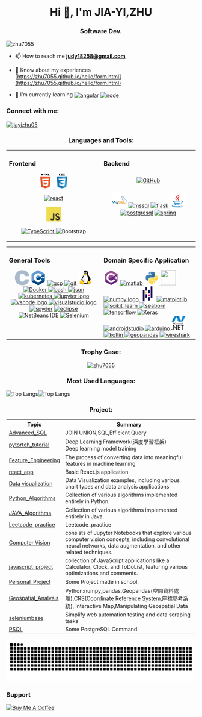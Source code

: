 <h1 align="center">Hi 👋, I'm JIA-YI,ZHU</h1>
<h3 align="center">Software Dev.  </h3>

<p align="left"> <img src="https://komarev.com/ghpvc/?username=zhu7055&label=Profile%20views&color=0e75b6&style=flat" alt="zhu7055" /> </p>



- 📫 How to reach me **judy18258@gmail.com**

- 📄 Know about my experiences [https://zhu7055.github.io/hello/form.html](https://zhu7055.github.io/hello/form.html)
- 🌱 I’m currently learning
  <a href="https://angular.tw/" target="_blank" rel="noreferrer"> 
        <img align="center" src="https://cdn.jsdelivr.net/gh/devicons/devicon@latest/icons/angular/angular-original.svg" alt="angular" width="40" height="40"/></a>
  <a href="https://nodejs.org/zh-tw" target="_blank" rel="noreferrer"> 
        <img align="center" src="https://img.shields.io/badge/Node.js-43853D.svg?logo=node.js&logoColor=white" alt="node"/></a>

  
<h3 align="left">Connect with me:</h3>
<p align="left">
<a href="https://kaggle.com/jiayizhu05" target="blank"><img align="center" src="https://raw.githubusercontent.com/rahuldkjain/github-profile-readme-generator/master/src/images/icons/Social/kaggle.svg" alt="jiayizhu05" height="30" width="40" /></a>
</p>

<h3 align="center">Languages and Tools:</h3>
<table><tr><td valign="top" width="50%">
<h3>Frontend</h3>
<div align="center">
<a href="https://www.w3.org/html/" target="_blank" rel="noreferrer"> 
    <img src="https://raw.githubusercontent.com/devicons/devicon/master/icons/html5/html5-original-wordmark.svg" alt="html5" width="40" height="40"/> 
  </a>
  <a href="https://www.w3schools.com/css/" target="_blank" rel="noreferrer"> 
    <img src="https://raw.githubusercontent.com/devicons/devicon/master/icons/css3/css3-original-wordmark.svg" alt="css3" width="40" height="40"/> 
  
  </a> <a href="https://react.dev/" target="_blank" rel="noreferrer">
    <img src="https://cdn.jsdelivr.net/gh/devicons/devicon@latest/icons/react/react-original.svg" alt="react" width="40" height="40"/>
  
  </a> <a href="https://developer.mozilla.org/en-US/docs/Web/JavaScript" target="_blank" rel="noreferrer"> 
    <img src="https://raw.githubusercontent.com/devicons/devicon/master/icons/javascript/javascript-original.svg" alt="javascript" width="40" height="40"/> 

</a> <a href="https://www.typescriptlang.org/" target="_blank" rel="noreferrer"> 
    <img src="https://cdn.jsdelivr.net/gh/devicons/devicon@latest/icons/typescript/typescript-original.svg" alt="TypeScript" width="40" height="40"/> </a>
    ![Bootstrap](https://img.shields.io/badge/bootstrap-%238511FA.svg?style=for-the-badge&logo=bootstrap&logoColor=white)
   </div>
  </td>
  <td valign="top" width="50%">
<h3>Backend</h3>  
<div align="center">

<a href="https://github.com/" target="_blank"><img style="margin: 10px" src="https://skillicons.dev/icons?i=github" alt="GitHub" height="50" /></a>

<a href="https://www.mysql.com/" target="_blank" rel="noreferrer"> 
    <img src="https://raw.githubusercontent.com/devicons/devicon/master/icons/mysql/mysql-original-wordmark.svg" alt="mysql" width="40" height="40"/>
    </a> <a href="https://www.microsoft.com/en-us/sql-server" target="_blank" rel="noreferrer"> 
    <img src="https://www.svgrepo.com/show/303229/microsoft-sql-server-logo.svg" alt="mssql" width="40" height="40"/> 
</a> <a href="https://flask.palletsprojects.com/" target="_blank" rel="noreferrer"> 
    <img src="https://cdn.jsdelivr.net/gh/devicons/devicon@latest/icons/flask/flask-original-wordmark.svg" alt="flask" width="40" height="40"/>
    </a> <a href="https://www.java.com" target="_blank" rel="noreferrer"> 
    <img src="https://raw.githubusercontent.com/devicons/devicon/master/icons/java/java-original.svg" alt="java" width="40" height="40"/></a>
      <a href="https://www.postgresql.org/" target="_blank" rel="noreferrer"> 
        <img align="center" src="https://img.shields.io/badge/postgres-316192.svg?logo=postgresql&logoColor=white" alt="postgresql"></a>
        <a href="https://spring.io/" target="_blank" rel="noreferrer"> 
        <img align="center" src="https://img.shields.io/badge/Spring-6DB33F.svg?logo=spring&logoColor=white" alt="spring"></a>
</div>
  
  </td></tr>
</table>
<table>
  <tr>
<td valign="top" width="50%">
<h3>General Tools</h3>
<div align="center">
<a href="https://www.cprogramming.com/" target="_blank" rel="noreferrer"> 
    <img src="https://raw.githubusercontent.com/devicons/devicon/master/icons/c/c-original.svg" alt="c" width="40" height="40"/> 
  </a> <a href="https://www.w3schools.com/cpp/" target="_blank" rel="noreferrer"> 
    <img src="https://raw.githubusercontent.com/devicons/devicon/master/icons/cplusplus/cplusplus-original.svg" alt="cplusplus" width="40" height="40"/> 
</a> <a href="https://cloud.google.com" target="_blank" rel="noreferrer"> 
    <img src="https://www.vectorlogo.zone/logos/google_cloud/google_cloud-icon.svg" alt="gcp" width="40" height="40"/>
  </a> <a href="https://git-scm.com/" target="_blank" rel="noreferrer"> 
    <img src="https://www.vectorlogo.zone/logos/git-scm/git-scm-icon.svg" alt="git" width="40" height="40"/>
    </a> <a href="https://www.linux.org/" target="_blank" rel="noreferrer"> 
    <img src="https://raw.githubusercontent.com/devicons/devicon/master/icons/linux/linux-original.svg" alt="linux" width="40" height="40"/> 
  </a> <a href="https://www.docker.com/" target="_blank" rel="noreferrer">
    <img src="https://cdn.jsdelivr.net/gh/devicons/devicon@latest/icons/docker/docker-original-wordmark.svg" alt="Docker"width="40" height="40"/>
  </a>
  <a href="https://www.gnu.org/software/bash/" target="_blank" rel="noreferrer"> 
    <img src="https://www.vectorlogo.zone/logos/gnu_bash/gnu_bash-icon.svg" alt="bash" width="40" height="40"/> 
    </a> <a href="https://www.json.org/json-en.html" target="_blank" rel="noreferrer"> 
    <img src="https://cdn.jsdelivr.net/gh/devicons/devicon@latest/icons/json/json-original.svg" alt="json" width="40" height="40"/>
    </a> <a href="https://kubernetes.io" target="_blank" rel="noreferrer"> 
    <img src="https://www.vectorlogo.zone/logos/kubernetes/kubernetes-icon.svg" alt="kubernetes" width="40" height="40"/> 
    </a> <a href="https://jupyter.org/" target="_blank" rel="noreferrer">
    <img src="https://cdn.jsdelivr.net/gh/devicons/devicon/icons/jupyter/jupyter-original.svg" height="40" width="40" alt="jupyter logo"  />
  </a> <a href="https://code.visualstudio.com/" target="_blank" rel="noreferrer">
    <img src="https://cdn.jsdelivr.net/gh/devicons/devicon/icons/vscode/vscode-original.svg" height="40" width="40" alt="vscode logo"  />
  </a> <a href="https://visualstudio.microsoft.com/zh-hant/downloads/" target="_blank" rel="noreferrer">
    <img src="https://cdn.jsdelivr.net/gh/devicons/devicon@latest/icons/visualstudio/visualstudio-original.svg" height="40" width="40" alt="visualstudio logo"/>
  </a> <a href="https://www.python.org" target="_blank" rel="noreferrer">
  </a> <a href="https://www.spyder-ide.org/" target="_blank" rel="noreferrer">
    <img src="https://cdn.jsdelivr.net/gh/devicons/devicon@latest/icons/spyder/spyder-plain.svg" alt="spyder" width="40" height="40"/></a>
    <a href="https://eclipseide.org/" target="_blank" rel="noreferrer">
      <img src="https://img.shields.io/badge/Eclipse-FE7A16.svg?style=for-the-badge&logo=Eclipse&logoColor=white" alt="eclipse"></a>
    <a href="https://netbeans.apache.org/front/main/index.html" target="_blank" rel="noreferrer">
      <img src="https://img.shields.io/badge/NetBeansIDE-1B6AC6.svg?style=for-the-badge&logo=apache-netbeans-ide&logoColor=white" alt="NetBeans IDE"></a>
    <a href="https://www.selenium.dev/" target="_blank" rel="noreferrer">
    <img src="https://img.shields.io/badge/-selenium-%43B02A?style=for-the-badge&logo=selenium&logoColor=white" alt="Selenium"></a>
</div>
    
</td><td valign="top" width="50%">
<h3>Domain Specific Application</h3>
<a href="https://www.w3schools.com/cs/" target="_blank" rel="noreferrer"> 
    <img src="https://raw.githubusercontent.com/devicons/devicon/master/icons/csharp/csharp-original.svg" alt="csharp" width="40" height="40"/> 
</a> <a href="https://www.mathworks.com/" target="_blank" rel="noreferrer"> 
    <img src="https://upload.wikimedia.org/wikipedia/commons/2/21/Matlab_Logo.png" alt="matlab" width="40" height="40"/>
   </a>
   <a href="https://www.python.org/downloads/" target="_blank" rel="noreferrer">  
    <img src="https://raw.githubusercontent.com/devicons/devicon/master/icons/python/python-original.svg" alt="python" width="40" height="40"/>
    </a>
    <a href="https://pytorch.org/" target="_blank" rel="noreferrer">
  <img src="https://cdn.jsdelivr.net/gh/devicons/devicon@latest/icons/pytorch/pytorch-original.svg" width="40" height="40"/></a>
  
  <a href="https://numpy.org/" target="_blank" rel="noreferrer"> 
    <img src="https://cdn.jsdelivr.net/gh/devicons/devicon/icons/numpy/numpy-original.svg" height="40" width="40" alt="numpy logo"/>
    </a>
    <a href="https://pandas.pydata.org/" target="_blank" rel="noreferrer"> 
      <img src="https://raw.githubusercontent.com/devicons/devicon/2ae2a900d2f041da66e950e4d48052658d850630/icons/pandas/pandas-original.svg" alt="pandas" width="40" height="40"/></a>
      <a href="https://matplotlib.org/" target="_blank" rel="noreferrer">
    <img src="https://cdn.jsdelivr.net/gh/devicons/devicon@latest/icons/matplotlib/matplotlib-original.svg" alt="matplotlib" width="40" height="40"/>
  </a>
  <a href="https://scikit-learn.org/" target="_blank" rel="noreferrer">
    <img src="https://upload.wikimedia.org/wikipedia/commons/0/05/Scikit_learn_logo_small.svg" alt="scikit_learn" width="40" height="40"/> 
  </a> <a href="https://seaborn.pydata.org/" target="_blank" rel="noreferrer">
    <img src="https://seaborn.pydata.org/_images/logo-mark-lightbg.svg" alt="seaborn" width="40" height="40"/> 
  </a>
  <a href="https://www.tensorflow.org" target="_blank" rel="noreferrer"> 
    <img src="https://www.vectorlogo.zone/logos/tensorflow/tensorflow-icon.svg" alt="tensorflow" width="40" height="40"/> 
</a>
    <a href="https://keras.io/" target="_blank" rel="noreferrer">
    <img src="https://cdn.jsdelivr.net/gh/devicons/devicon@latest/icons/keras/keras-original.svg" alt="Keras"width="40" height="40"/>
  </a>
  <a href="https://developer.android.com/studio?hl=zh-tw" target="_blank" rel="noreferrer">
    <img src="https://cdn.jsdelivr.net/gh/devicons/devicon@latest/icons/androidstudio/androidstudio-original.svg" alt="androidstudio"width="40" height="40" />
    <a href="https://www.arduino.cc/" target="_blank" rel="noreferrer">
    <img src="https://cdn.worldvectorlogo.com/logos/arduino-1.svg" alt="arduino" width="40" height="40"/>
    </a> <a href="https://dotnet.microsoft.com/" target="_blank" rel="noreferrer"> 
    <img src="https://raw.githubusercontent.com/devicons/devicon/master/icons/dot-net/dot-net-original-wordmark.svg" alt="dotnet" width="40" height="40"/>
    </a> <a href="https://kotlinlang.org" target="_blank" rel="noreferrer"> 
    <img src="https://www.vectorlogo.zone/logos/kotlinlang/kotlinlang-icon.svg" alt="kotlin" width="40" height="40"/>
    <a href="https://geopandas.org/en/stable/" target="_blank" rel="noreferrer">
        <img src="https://img.shields.io/badge/geopandas-black?style=for-the-badge&logo=geopandas&logoSize=auto" alt="geopandas"/></a>
      <a href="https://www.wireshark.org/download.html" target="_blank" rel="noreferrer">
          <img src="https://img.shields.io/badge/wireshark-%230047AB?style=for-the-badge&logo=wireshark&logoSize=auto" alt="wireshark"></a>
  </td></tr>
  </table>

<h3 align="center">Trophy Case:</h3>
<p align="center"> <a href="https://github.com/ryo-ma/github-profile-trophy"><img src="https://github-profile-trophy.vercel.app/?username=zhu7055" alt="zhu7055"/>
  </a> </td><td valign="top" width="33%">
<h3 align="center">Most Used Languages:</h3>

![Top Langs](https://github-readme-stats.vercel.app/api/top-langs/?username=zhu7055&layout=compact)![Top Langs](https://github-readme-stats.vercel.app/api/top-langs/?username=zhu7055&&langs_count=8)

<h3 align="center">Project:</h3>
<table>
  <tr>
    <th>Topic</th>
    <th>Summary</th>
  </tr>

  <tr>
    <td><a href="https://github.com/zhu7055/kaggle_advanced_sql">Advanced_SQL</a></td>
    <td>JOIN UNION,SQL,Efficient Query</td>
  </tr>
  <tr>
    <td><a href="https://github.com/zhu7055/pytorch-tutorial">pytortch_tutorial</a></td>
    <td>Deep Learning Framework(深度學習框架)<br>Deep learning model training</td>
  </tr>
  <tr>
    <td><a href="https://github.com/zhu7055/kaggle_Feature_Engineering">Feature_Engineering</a></td>
    <td>The process of converting data into meaningful features in machine learning</td>
  </tr>
  <tr>
    <td><a href="https://github.com/zhu7055/react_app">react_app</a></td>
    <td>Basic React.js application</td>
  </tr>
  <tr>
    <td><a href="https://github.com/zhu7055/kaggle_visualization">Data visualization</a></td>
    <td>Data Visualization examples, including various chart types and data analysis applications</td>
  </tr>
  <tr>
    <td><a href="https://github.com/zhu7055/Python_Algorithms">Python_Algorithms</a></td>
    <td>Collection of various algorithms implemented entirely in Python.</td>
  </tr>
  <tr>
    <td><a href="https://github.com/zhu7055/JAVA_Algorithms">JAVA_Algorithms</a></td>
    <td>Collection of various algorithms implemented entirely in Java.</td>
  </tr>
  <tr>
    <td><a href="https://github.com/zhu7055/Leetcode_practice">Leetcode_practice</a></td>
    <td>Leetcode_practice</td>
  </tr>
  <tr>
    <td><a href="https://github.com/zhu7055/kaggle_computer_vision">Computer Vision</a></td>
    <td>consists of Jupyter Notebooks that explore various computer vision concepts, including convolutional neural networks, data augmentation, and other related techniques.</td>
  </tr>
  <tr>
    <td><a href="https://github.com/zhu7055/javascript_project">javascript_project</a></td>
    <td>collection of JavaScript applications like a Calculator, Clock, and ToDoList, featuring various optimizations and comments.</td>
  </tr>
  
  <tr>
    <td><a href="https://github.com/zhu7055/Personal_Project">Personal_Project</a></td>
    <td>Some Project made in school.</td>
  </tr>
  
  <tr>
    <td><a href="https://github.com/zhu7055/Geospatial_Analysis">Geospatial_Analysis</a></td>
    <td>Python:numpy,pandas,Geopandas(空間資料處理),CRS(Coordinate Reference System,座標參考系統),
Interactive Map,Manipulating Geospatial Data</td>
  </tr>
  <tr>
    <td><a href="https://github.com/zhu7055/seleniumbase">seleniumbase</a></td>
    <td>Simplify web automation testing and data scraping tasks</td>
  </tr>
  <tr>
    <td><a href="https://github.com/zhu7055/psql">PSQL</a></td>
    <td>Some PostgreSQL Command.</td>
  </tr>
</table>

![snake gif](https://raw.githubusercontent.com/zhu7055/zhu7055/output/github-contribution-grid-snake.svg)

<h3 align=left>Support</h3>
<a href="https://www.buymeacoffee.com/zhuj70553" target="_blank"><img src="https://cdn.buymeacoffee.com/buttons/v2/default-yellow.png" alt="Buy Me A Coffee" style="height: 60px !important;width: 217px !important;" ></a>
